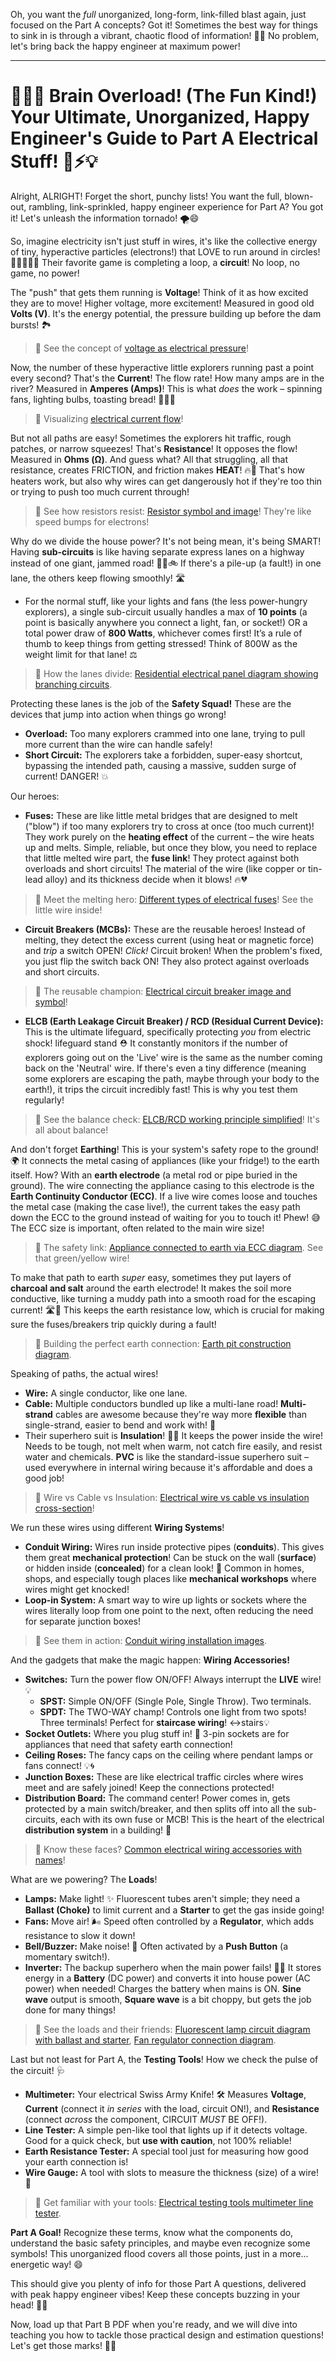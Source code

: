 Oh, you want the *full* unorganized, long-form, link-filled blast again, just focused on the Part A concepts? Got it! Sometimes the best way for things to sink in is through a vibrant, chaotic flood of information! 🌊😄 No problem, let's bring back the happy engineer at maximum power!

---

# 🤯🤯🤯 Brain Overload! (The Fun Kind!) Your Ultimate, Unorganized, Happy Engineer's Guide to Part A Electrical Stuff! 🎉⚡️💡

Alright, ALRIGHT! Forget the short, punchy lists! You want the full, blown-out, rambling, link-sprinkled, happy engineer experience for Part A? You got it! Let's unleash the information tornado! 🌪️😄

So, imagine electricity isn't just stuff in wires, it's like the collective energy of tiny, hyperactive particles (electrons!) that LOVE to run around in circles! 🏃‍♀️🔄🏃‍♂️ Their favorite game is completing a loop, a **circuit**! No loop, no game, no power!

The "push" that gets them running is **Voltage**! Think of it as how excited they are to move! Higher voltage, more excitement! Measured in good old **Volts (V)**. It's the energy potential, the pressure building up before the dam bursts! 🏞️

> 🔗 See the concept of [voltage as electrical pressure](https://www.google.com/search?q=voltage+as+electrical+pressure+analogy&tbm=isch)!

Now, the number of these hyperactive little explorers running past a point every second? That's the **Current**! The flow rate! How many amps are in the river? Measured in **Amperes (Amps)**! This is what *does* the work – spinning fans, lighting bulbs, toasting bread! 🍞💨💡

> 🔗 Visualizing [electrical current flow](https://www.google.com/search?q=electrical+current+flow+in+wire+diagram&tbm=isch)!

But not all paths are easy! Sometimes the explorers hit traffic, rough patches, or narrow squeezes! That's **Resistance**! It opposes the flow! Measured in **Ohms (Ω)**. And guess what? All that struggling, all that resistance, creates FRICTION, and friction makes **HEAT**! 🔥🥵 That's how heaters work, but also why wires can get dangerously hot if they're too thin or trying to push too much current through!

> 🔗 See how resistors resist: [Resistor symbol and image](https://www.google.com/search?q=electrical+resistor+symbol+and+image&tbm=isch)! They're like speed bumps for electrons!

Why do we divide the house power? It's not being mean, it's being SMART! Having **sub-circuits** is like having separate express lanes on a highway instead of one giant, jammed road! 🚗🚚🚲 If there's a pile-up (a fault!) in one lane, the others keep flowing smoothly! 🛣️
*   For the normal stuff, like your lights and fans (the less power-hungry explorers), a single sub-circuit usually handles a max of **10 points** (a point is basically anywhere you connect a light, fan, or socket!) OR a total power draw of **800 Watts**, whichever comes first! It’s a rule of thumb to keep things from getting stressed! Think of 800W as the weight limit for that lane! ⚖️

> 🔗 How the lanes divide: [Residential electrical panel diagram showing branching circuits](https://www.google.com/search?q=electrical+panel+diagram+with+labeled+circuits&tbm=isch).

Protecting these lanes is the job of the **Safety Squad!** These are the devices that jump into action when things go wrong!
*   **Overload:** Too many explorers crammed into one lane, trying to pull more current than the wire can handle safely!
*   **Short Circuit:** The explorers take a forbidden, super-easy shortcut, bypassing the intended path, causing a massive, sudden surge of current! DANGER! 💥

Our heroes:
*   **Fuses:** These are like little metal bridges that are designed to melt ("blow") if too many explorers try to cross at once (too much current)! They work purely on the **heating effect** of the current – the wire heats up and melts. Simple, reliable, but once they blow, you need to replace that little melted wire part, the **fuse link**! They protect against both overloads and short circuits! The material of the wire (like copper or tin-lead alloy) and its thickness decide when it blows! 🔥💔

> 🔗 Meet the melting hero: [Different types of electrical fuses](https://www.google.com/search?q=types+of+electrical+fuses+image&tbm=isch)! See the little wire inside!

*   **Circuit Breakers (MCBs):** These are the reusable heroes! Instead of melting, they detect the excess current (using heat or magnetic force) and *trip* a switch OPEN! *Click!* Circuit broken! When the problem's fixed, you just flip the switch back ON! They also protect against overloads and short circuits.

> 🔗 The reusable champion: [Electrical circuit breaker image and symbol](https://www.google.com/search?q=electrical+circuit+breaker+image+and+symbol&tbm=isch)!

*   **ELCB (Earth Leakage Circuit Breaker) / RCD (Residual Current Device):** This is the ultimate lifeguard, specifically protecting *you* from electric shock!  lifeguard stand ⛑️ It constantly monitors if the number of explorers going out on the 'Live' wire is the same as the number coming back on the 'Neutral' wire. If there's even a tiny difference (meaning some explorers are escaping the path, maybe through your body to the earth!), it trips the circuit incredibly fast! This is why you test them regularly!

> 🔗 See the balance check: [ELCB/RCD working principle simplified](https://www.google.com/search?q=ELCB+RCD+working+principle+simplified+diagram&tbm=isch)! It's all about balance!

And don't forget **Earthing**! This is your system's safety rope to the ground! 🌍 It connects the metal casing of appliances (like your fridge!) to the earth itself. How? With an **earth electrode** (a metal rod or pipe buried in the ground). The wire connecting the appliance casing to this electrode is the **Earth Continuity Conductor (ECC)**. If a live wire comes loose and touches the metal case (making the case live!), the current takes the easy path down the ECC to the ground instead of waiting for you to touch it! Phew! 😅 The ECC size is important, often related to the main wire size!

> 🔗 The safety link: [Appliance connected to earth via ECC diagram](https://www.google.com/search?q=appliance+earthing+connection+diagram&tbm=isch). See that green/yellow wire!

To make that path to earth *super* easy, sometimes they put layers of **charcoal and salt** around the earth electrode! It makes the soil more conductive, like turning a muddy path into a smooth road for the escaping current! 🛣️🧂 This keeps the earth resistance low, which is crucial for making sure the fuses/breakers trip quickly during a fault!

> 🔗 Building the perfect earth connection: [Earth pit construction diagram](https://www.google.com/search?q=earth+electrode+pit+construction+layers&tbm=isch).

Speaking of paths, the actual wires!
*   **Wire:** A single conductor, like one lane.
*   **Cable:** Multiple conductors bundled up like a multi-lane road! **Multi-strand** cables are awesome because they're way more **flexible** than single-strand, easier to bend and work with! 💪
*   Their superhero suit is **Insulation**! 🦸‍♀️ It keeps the power inside the wire! Needs to be tough, not melt when warm, not catch fire easily, and resist water and chemicals. **PVC** is like the standard-issue superhero suit – used everywhere in internal wiring because it's affordable and does a good job!

> 🔗 Wire vs Cable vs Insulation: [Electrical wire vs cable vs insulation cross-section](https://www.google.com/search?q=electrical+wire+vs+cable+vs+insulation+diagram&tbm=isch)!

We run these wires using different **Wiring Systems**!
*   **Conduit Wiring:** Wires run inside protective pipes (**conduits**). This gives them great **mechanical protection**! Can be stuck on the wall (**surface**) or hidden inside (**concealed**) for a clean look! 👀 Common in homes, shops, and especially tough places like **mechanical workshops** where wires might get knocked!
*   **Loop-in System:** A smart way to wire up lights or sockets where the wires literally loop from one point to the next, often reducing the need for separate junction boxes!

> 🔗 See them in action: [Conduit wiring installation images](https://www.google.com/search?q=electrical+conduit+wiring+installation+images+surface+concealed&tbm=isch).

And the gadgets that make the magic happen: **Wiring Accessories!**
*   **Switches:** Turn the power flow ON/OFF! Always interrupt the **LIVE** wire! 💡
    *   **SPST:** Simple ON/OFF (Single Pole, Single Throw). Two terminals.
    *   **SPDT:** The TWO-WAY champ! Controls one light from two spots! Three terminals! Perfect for **staircase wiring**! ↔️stairs💡
*   **Socket Outlets:** Where you plug stuff in! 🔌 3-pin sockets are for appliances that need that safety earth connection!
*   **Ceiling Roses:** The fancy caps on the ceiling where pendant lamps or fans connect! 💡🌀
*   **Junction Boxes:** These are like electrical traffic circles where wires meet and are safely joined! Keep the connections protected!
*   **Distribution Board:** The command center! Power comes in, gets protected by a main switch/breaker, and then splits off into all the sub-circuits, each with its own fuse or MCB! This is the heart of the electrical **distribution system** in a building! 🏰

> 🔗 Know these faces? [Common electrical wiring accessories with names](https://www.google.com/search?q=common+electrical+wiring+accessories+images+with+names&tbm=isch)!

What are we powering? The **Loads**!
*   **Lamps:** Make light! ✨ Fluorescent tubes aren't simple; they need a **Ballast (Choke)** to limit current and a **Starter** to get the gas inside going!
*   **Fans:** Move air! 🌬️ Speed often controlled by a **Regulator**, which adds resistance to slow it down!
*   **Bell/Buzzer:** Make noise! 🔔 Often activated by a **Push Button** (a momentary switch!).
*   **Inverter:** The backup superhero when the main power fails! 🦸‍♀️ It stores energy in a **Battery** (DC power) and converts it into house power (AC power) when needed! Charges the battery when mains is ON. **Sine wave** output is smooth, **Square wave** is a bit choppy, but gets the job done for many things!

> 🔗 See the loads and their friends: [Fluorescent lamp circuit diagram with ballast and starter](https://www.google.com/search?q=fluorescent+lamp+wiring+diagram+ballast+starter&tbm=isch), [Fan regulator connection diagram](https://www.google.com/search?q=fan+regulator+connection+diagram+electrical&tbm=isch).

Last but not least for Part A, the **Testing Tools**! How we check the pulse of the circuit! 🩺
*   **Multimeter:** Your electrical Swiss Army Knife! 🛠️ Measures **Voltage**, **Current** (connect it *in series* with the load, circuit ON!), and **Resistance** (connect *across* the component, CIRCUIT *MUST* BE OFF!).
*   **Line Tester:** A simple pen-like tool that lights up if it detects voltage. Good for a quick check, but **use with caution**, not 100% reliable!
*   **Earth Resistance Tester:** A special tool just for measuring how good your earth connection is!
*   **Wire Gauge:** A tool with slots to measure the thickness (size) of a wire! 📏

> 🔗 Get familiar with your tools: [Electrical testing tools multimeter line tester](https://www.google.com/search?q=electrical+testing+tools+multimeter+line+tester+images&tbm=isch).

**Part A Goal!** Recognize these terms, know what the components do, understand the basic safety principles, and maybe even recognize some symbols! This unorganized flood covers all those points, just in a more... energetic way! 😄

This should give you plenty of info for those Part A questions, delivered with peak happy engineer vibes! Keep these concepts buzzing in your head! 🧠💡

Now, load up that Part B PDF when you're ready, and we will dive into teaching you how to tackle those practical design and estimation questions! Let's get those marks! 💪💯
